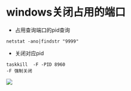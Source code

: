 # windows关闭占用的端口

- 占用查询端口的pid查询

```
netstat -ano|findstr "9999"
```

- 关闭对应pid

```
taskkill  -F -PID 8960
-F 强制关闭
```

![](vx_images/3093911220161.png)
